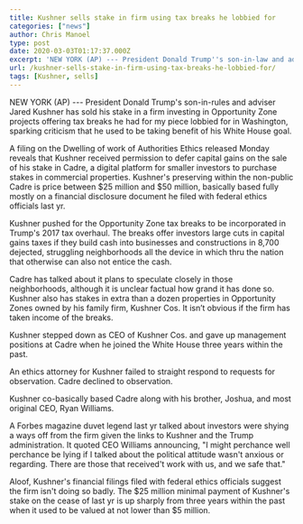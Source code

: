 ```yaml
---
title: Kushner sells stake in firm using tax breaks he lobbied for
categories: ["news"]
author: Chris Manoel
type: post
date: 2020-03-03T01:17:37.000Z
excerpt: 'NEW YORK (AP) --- President Donald Trump''s son-in-law and adviser Jared Kushner has sold his stake in a company investing in Opportunity Zone projects offering tax breaks he had personally lobbied for in Washington, sparking criticism that he was benefiting from his White House role.A filing at the Office of Government Ethics released Monday shows&hellip;'
url: /kushner-sells-stake-in-firm-using-tax-breaks-he-lobbied-for/
tags: [Kushner, sells]
---
```


NEW YORK (AP) --- President Donald Trump's son-in-rules and adviser Jared Kushner has sold his stake in a firm investing in Opportunity Zone projects offering tax breaks he had for my piece lobbied for in Washington, sparking criticism that he used to be taking benefit of his White House goal.

A filing on the Dwelling of work of Authorities Ethics released Monday reveals that Kushner received permission to defer capital gains on the sale of his stake in Cadre, a digital platform for smaller investors to purchase stakes in commercial properties. Kushner's preserving within the non-public Cadre is price between $25 million and $50 million, basically based fully mostly on a financial disclosure document he filed with federal ethics officials last yr.

Kushner pushed for the Opportunity Zone tax breaks to be incorporated in Trump's 2017 tax overhaul. The breaks offer investors large cuts in capital gains taxes if they build cash into businesses and constructions in 8,700 dejected, struggling neighborhoods all the device in which thru the nation that otherwise can also not entice the cash.

Cadre has talked about it plans to speculate closely in those neighborhoods, although it is unclear factual how grand it has done so. Kushner also has stakes in extra than a dozen properties in Opportunity Zones owned by his family firm, Kushner Cos. It isn’t obvious if the firm has taken income of the breaks.

Kushner stepped down as CEO of Kushner Cos. and gave up management positions at Cadre when he joined the White House three years within the past.

An ethics attorney for Kushner failed to straight respond to requests for observation. Cadre declined to observation.

Kushner co-basically based Cadre along with his brother, Joshua, and most original CEO, Ryan Williams.

A Forbes magazine duvet legend last yr talked about investors were shying a ways off from the firm given the links to Kushner and the Trump administration. It quoted CEO Williams announcing, "I might perchance well perchance be lying if I talked about the political attitude wasn't anxious or regarding. There are those that received't work with us, and we safe that."

Aloof, Kushner's financial filings filed with federal ethics officials suggest the firm isn't doing so badly. The $25 million minimal payment of Kushner's stake on the cease of last yr is up sharply from three years within the past when it used to be valued at not lower than $5 million.
